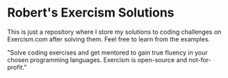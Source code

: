 # Robert's Exercism Solutions

This is just a repository where I store my solutions to coding challenges on Exercism.com after solving them.
Feel free to learn from the examples.

"Solve coding exercises and get mentored to gain true fluency in your chosen programming languages.
Exercism is open-source and not-for-profit."

